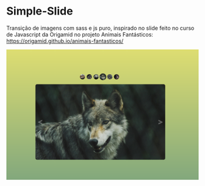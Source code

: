 # Simple-Slide

Transição de imagens com sass e js puro, inspirado no slide feito no curso de Javascript da Origamid no projeto Animais Fantásticos:
https://origamid.github.io/animais-fantasticos/

![](/src/img/slide-print-pronto.png)
